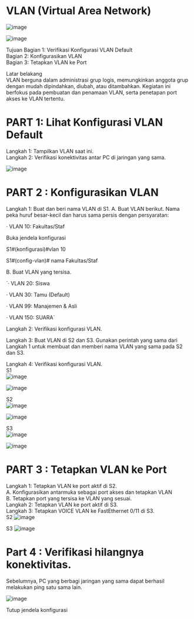 # VLAN (Virtual Area Network)  

![image](https://github.com/Azzadlyh/PRAKTIKUM-JARINGAN-KOMPUTER/assets/126213404/3b69bcac-c0c6-46ef-a077-3be4e213a83a)  

![image](https://github.com/Azzadlyh/PRAKTIKUM-JARINGAN-KOMPUTER/assets/126213404/40c80f1c-2b4e-4e66-b488-572c084c9be4)  

Tujuan
Bagian 1: Verifikasi Konfigurasi VLAN Default    
Bagian 2: Konfigurasikan VLAN  
Bagian 3: Tetapkan VLAN ke Port  

Latar belakang  
VLAN berguna dalam administrasi grup logis, memungkinkan anggota grup dengan mudah dipindahkan, diubah, atau ditambahkan. Kegiatan ini berfokus pada pembuatan dan penamaan VLAN, serta penetapan port akses ke VLAN tertentu.  

# PART 1: Lihat Konfigurasi VLAN Default  
Langkah 1: Tampilkan VLAN saat ini.  
Langkah 2: Verifikasi konektivitas antar PC di jaringan yang sama.  

![image](https://github.com/Azzadlyh/PRAKTIKUM-JARINGAN-KOMPUTER/assets/126213404/974545a6-6735-4030-b771-b89845df4b08)  

# PART 2 : Konfigurasikan VLAN  
Langkah 1: Buat dan beri nama VLAN di S1.
A. Buat VLAN berikut. Nama peka huruf besar-kecil dan harus sama persis dengan persyaratan:

· VLAN 10: Fakultas/Staf

Buka jendela konfigurasi

S1#(konfigurasi)#vlan 10

S1#(config-vlan)# nama Fakultas/Staf

B. Buat VLAN yang tersisa.

`· VLAN 20: Siswa

· VLAN 30: Tamu (Default)

· VLAN 99: Manajemen & Asli

· VLAN 150: SUARA`

Langkah 2: Verifikasi konfigurasi VLAN.

Langkah 3: Buat VLAN di S2 dan S3.
Gunakan perintah yang sama dari Langkah 1 untuk membuat dan memberi nama VLAN yang sama pada S2 dan S3.

Langkah 4: Verifikasi konfigurasi VLAN.  
S1  
![image](https://github.com/Azzadlyh/PRAKTIKUM-JARINGAN-KOMPUTER/assets/126213404/a3bdbee6-1cbb-4354-adf3-85881a0f403f)  

![image](https://github.com/Azzadlyh/PRAKTIKUM-JARINGAN-KOMPUTER/assets/126213404/948f776c-1f73-4448-829c-8294aa9909ce)  

S2  
![image](https://github.com/Azzadlyh/PRAKTIKUM-JARINGAN-KOMPUTER/assets/126213404/da7a116f-f4cd-4583-9734-9034964be976)  

![image](https://github.com/Azzadlyh/PRAKTIKUM-JARINGAN-KOMPUTER/assets/126213404/853be1a2-7d53-4860-aae7-565eff5ce99e)  

S3  
![image](https://github.com/Azzadlyh/PRAKTIKUM-JARINGAN-KOMPUTER/assets/126213404/642aed6e-5a76-4bd5-b32a-4a9386801ced)  

![image](https://github.com/Azzadlyh/PRAKTIKUM-JARINGAN-KOMPUTER/assets/126213404/6c744e94-1b27-4018-8e70-8df5034147a0)  

# PART 3 : Tetapkan VLAN ke Port
Langkah 1: Tetapkan VLAN ke port aktif di S2.  
A. Konfigurasikan antarmuka sebagai port akses dan tetapkan VLAN  
B. Tetapkan port yang tersisa ke VLAN yang sesuai.  
Langkah 2: Tetapkan VLAN ke port aktif di S3.  
Langkah 3: Tetapkan VOICE VLAN ke FastEthernet 0/11 di S3.  
S2 ![image](https://github.com/Azzadlyh/PRAKTIKUM-JARINGAN-KOMPUTER/assets/126213404/46d8c303-6502-475d-a2a7-1ecf99249551)  

S3 ![image](https://github.com/Azzadlyh/PRAKTIKUM-JARINGAN-KOMPUTER/assets/126213404/3a07f087-1e0a-4e0d-a5c5-f40b9dd4213d)   

# Part 4 : Verifikasi hilangnya konektivitas.
Sebelumnya, PC yang berbagi jaringan yang sama dapat berhasil melakukan ping satu sama lain.  

![image](https://github.com/Azzadlyh/PRAKTIKUM-JARINGAN-KOMPUTER/assets/126213404/4d81c847-acac-4d42-85a0-4204ef0b8f0b)    

Tutup jendela konfigurasi


